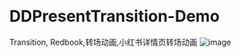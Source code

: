 # DDPresentTransition-Demo
Transition, Redbook,转场动画,小红书详情页转场动画
![image](https://github.com/Poseidong/DDPresentTransition-Demo/demo.gif)
